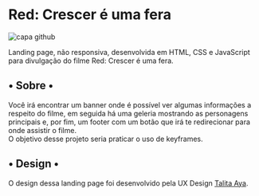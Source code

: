 # Red: Crescer é uma fera

<img src="./assets/github.svg" alt="capa github">

Landing page, não responsiva, desenvolvida em HTML, CSS e JavaScript para divulgação do filme Red: Crescer é uma fera.


## • Sobre •
Você irá encontrar um banner onde é possível ver algumas informações a respeito do filme, em seguida há uma geleria mostrando as personagens principais e, por fim, um footer com um botão que irá te redirecionar para onde assistir o filme.
<br>
O objetivo desse projeto seria praticar o uso de keyframes.


## • Design •
O design dessa landing page foi desenvolvido pela UX Design [Talita Aya](https://github.com/talita-aya).
